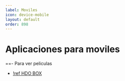 ```yaml
---
label: Moviles
icon: device-mobile
layout: default
order: 898
---
```


# Aplicaciones para moviles

==- Para ver peliculas
- [!ref HDO BOX](https://hdo.app/)
